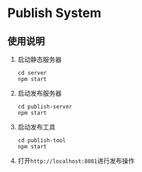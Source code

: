 # Publish System

## 使用说明

1. 启动静态服务器

   ```shell
   cd server
   npm start
   ```

2. 启动发布服务器

   ```shell
   cd publish-server
   npm start
   ```

3. 启动发布工具

   ```shell
   cd publish-tool
   npm start
   ```

4. 打开`http://localhost:8081`进行发布操作
